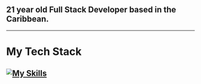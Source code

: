 ## 21 year old Full Stack Developer based in the Caribbean.

---

# My Tech Stack
[![My Skills](https://skills.thijs.gg/icons?i=html,css,js,react,tailwind,nodejs,mongodb,py,figma,git)](https://skills.thijs.gg)
---
